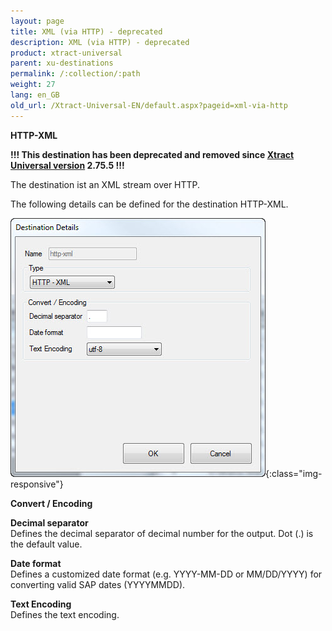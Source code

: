 ```yaml
---
layout: page
title: XML (via HTTP) - deprecated
description: XML (via HTTP) - deprecated
product: xtract-universal
parent: xu-destinations
permalink: /:collection/:path
weight: 27
lang: en_GB
old_url: /Xtract-Universal-EN/default.aspx?pageid=xml-via-http
---
```


**HTTP-XML**

**!!! This destination has been deprecated and removed since [Xtract Universal version]() 2.75.5 !!!**

The destination ist an XML stream over HTTP. 

The following details can be defined for the destination HTTP-XML.


![Xml-Destination-Details](/img/content/Xml-Destination-Details.jpg){:class="img-responsive"}

**Convert / Encoding**
          
**Decimal separator**<br>
Defines the decimal separator of decimal number for the output. Dot (.) is the default value. 
              
**Date format**<br>
Defines a customized date format (e.g. YYYY-MM-DD or MM/DD/YYYY) for converting valid SAP dates (YYYYMMDD).

**Text Encoding**<br> 
Defines the text encoding.